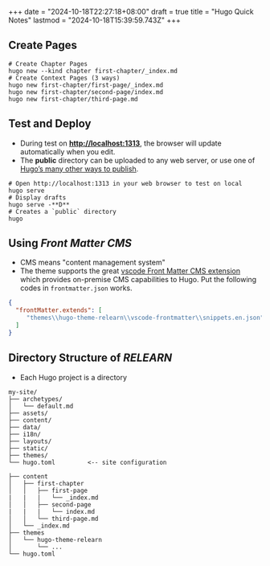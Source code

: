 +++
date = "2024-10-18T22:27:18+08:00"
draft = true
title = "Hugo Quick Notes"
lastmod = "2024-10-18T15:39:59.743Z"
+++

## Create Pages

```
# Create Chapter Pages
hugo new --kind chapter first-chapter/_index.md
# Create Context Pages (3 ways)
hugo new first-chapter/first-page/_index.md
hugo new first-chapter/second-page/index.md
hugo new first-chapter/third-page.md
```

## Test and Deploy

- During test on [**http://localhost:1313**](http://localhost:1313), the browser will update automatically when you edit.
- The **public** directory can be uploaded to any web server, or use one of [Hugo’s many other ways to publish](https://gohugo.io/hosting-and-deployment/).


```
# Open http://localhost:1313 in your web browser to test on local
hugo serve
# Display drafts
hugo serve -**D**
# Creates a `public` directory
hugo
```

## Using *Front Matter CMS*

- CMS means "content management system"
- The theme supports the great [vscode Front Matter CMS extension](https://github.com/estruyf/vscode-front-matter) which provides on-premise CMS capabilities to Hugo. Put the following codes in `frontmatter.json` works.

```json
{
  "frontMatter.extends": [
     "themes\\hugo-theme-relearn\\vscode-frontmatter\\snippets.en.json"
  ]
}
```

## Directory Structure of *RELEARN*

- Each Hugo project is a directory

```
my-site/
├── archetypes/
│   └── default.md
├── assets/
├── content/
├── data/
├── i18n/
├── layouts/
├── static/
├── themes/
└── hugo.toml         <-- site configuration
```

```
├── content
│   ├── first-chapter
│   │   ├── first-page
|   |   |   └── _index.md
│   │   ├── second-page
|   |   |   └── index.md
│   │   └── third-page.md
│   └── _index.md
├── themes
│   └── hugo-theme-relearn
│       └── ...
└── hugo.toml
```
